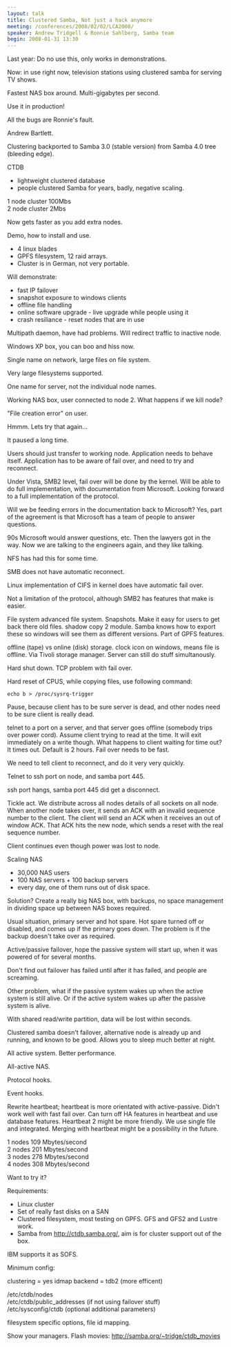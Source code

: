 ```yaml
---
layout: talk
title: Clustered Samba, Not just a hack anymore
meeting: /conferences/2008/02/02/LCA2008/
speaker: Andrew Tridgell & Ronnie Sahlberg, Samba team
begin: 2008-01-31 13:30
---
```

Last year: Do no use this, only works in demonstrations.

Now: in use right now, television stations using clustered
samba for serving TV shows.

Fastest NAS box around. Multi-gigabytes per second.

Use it in production!

All the bugs are Ronnie's fault.

Andrew Bartlett.

Clustering backported to Samba 3.0 (stable version)
from Samba 4.0 tree (bleeding edge).

CTDB

* lightweight clustered database
* people clustered Samba for years, badly, negative scaling.

1 node cluster 100Mbs  
2 node cluster 2Mbs

Now gets faster as you add extra nodes.

Demo, how to install and use.

* 4 linux blades
* GPFS filesystem, 12 raid arrays.
* Cluster is in German, not very portable.

Will demonstrate:

* fast IP failover
* snapshot exposure to windows clients
* offline file handling
* online software upgrade - live upgrade while people using it
* crash resiliance - reset nodes that are in use

Multipath daemon, have had problems. Will redirect traffic to
inactive node.

Windows XP box, you can boo and hiss now.

Single name on network, large files on file system.

Very large filesystems supported.

One name for server, not the individual node names.

Working NAS box, user connected to node 2. What happens if we kill node?

"File creation error" on user.

Hmmm. Lets try that again...

It paused a long time.

Users should just transfer to working node. Application needs
to behave itself. Application has to be aware of fail over, and
need to try and reconnect.

Under Vista, SMB2 level, fail over will be done by the kernel.
Will be able to do full implementation, with documentation from
Microsoft. Looking forward to a full implementation of the protocol.

Will we be feeding errors in the documentation back to Microsoft?
Yes, part of the agreement is that Microsoft has a team of
people to answer questions.

90s Microsoft would answer questions, etc.
Then the lawyers got in the way.
Now we are talking to the engineers again, and they like talking.

NFS has had this for some time.

SMB does not have automatic reconnect.

Linux implementation of CIFS in kernel does have automatic fail over.

Not a limitation of the protocol, although SMB2 has features
that make is easier.

File system advanced file system. Snapshots. Make it easy for users
to get back there old files. shadow copy 2 module. Samba knows
how to export these so windows will see them as different versions.
Part of GPFS features.

offline (tape) vs online (disk) storage. clock icon on windows, means
file is offline. Via Tivoli storage manager. Server can still do
stuff simultanously.

Hard shut down. TCP problem with fail over.

Hard reset of CPUS, while copying files, use following command:

    echo b > /proc/sysrq-trigger

Pause, because client has to be sure server is dead, and other nodes
need to be sure client is really dead.

telnet to a port on a server, and that server goes offline (somebody trips over
power cord). Assume client trying to read at the time.  It will exit
immediately on a write though.  What happens to client waiting for time out? It
times out. Default is 2 hours. Fail over needs to be fast.

We need to tell client to reconnect, and do it very very quickly.

Telnet to ssh port on node, and samba port 445.

ssh port hangs, samba port 445 did get a disconnect.

Tickle act. We distribute across all nodes details of all sockets
on all node. When another node takes over, it sends an ACK with an
invalid sequence number to the client. The client will send an ACK
when it receives an out of window ACK. That ACK hits the new node,
which sends a reset with the real sequence number.

Client continues even though power was lost to node.

Scaling NAS

* 30,000 NAS users
* 100 NAS servers + 100 backup servers
* every day, one of them runs out of disk space.

Solution? Create a really big NAS box, with backups, no space
management in dividing space up between NAS boxes required.

Usual situation, primary server and hot spare. Hot spare turned off
or disabled, and comes up if the primary goes down. The problem is
if the backup doesn't take over as required.

Active/passive failover, hope the passive system will start up,
when it was powered of for several months.

Don't find out failover has failed until after it has failed, and
people are screaming.

Other problem, what if the passive system wakes up when the active
system is still alive. Or if the active system wakes up after
the passive system is alive.

With shared read/write partition, data will be lost within seconds.

Clustered samba doesn't failover, alternative node is already up and
running, and known to be good. Allows you to sleep much better at night.

All active system. Better performance.

All-active NAS.

Protocol hooks.

Event hooks.

Rewrite heartbeat; heartbeat is more orientated with active-passive. Didn't
work well with fast fail over. Can turn off HA features in heartbeat and use
database features. Heartbeat 2 might be more friendly. We use single file
and integrated. Merging with heartbeat might be a possibility in the
future.

1 nodes 109 Mbytes/second  
2 nodes 201 Mbytes/second  
3 nodes 278 Mbytes/second  
4 nodes 308 Mbytes/second

Want to try it?

Requirements:

* Linux cluster
* Set of really fast disks on a SAN
* Clustered filesystem, most testing on GPFS. GFS and GFS2 and Lustre
work.
* Samba from <http://ctdb.samba.org/>, aim is for cluster support
out of the box.

IBM supports it as SOFS.

Minimum config:

   clustering = yes
   idmap backend = tdb2  (more efficent)

/etc/ctdb/nodes  
/etc/ctdb/public_addresses (if not using failover stuff)  
/etc/sysconfig/ctdb  (optional additional parameters)

filesystem specific options, file id mapping.

Show your managers. Flash movies:
<http://samba.org/~tridge/ctdb_movies>
